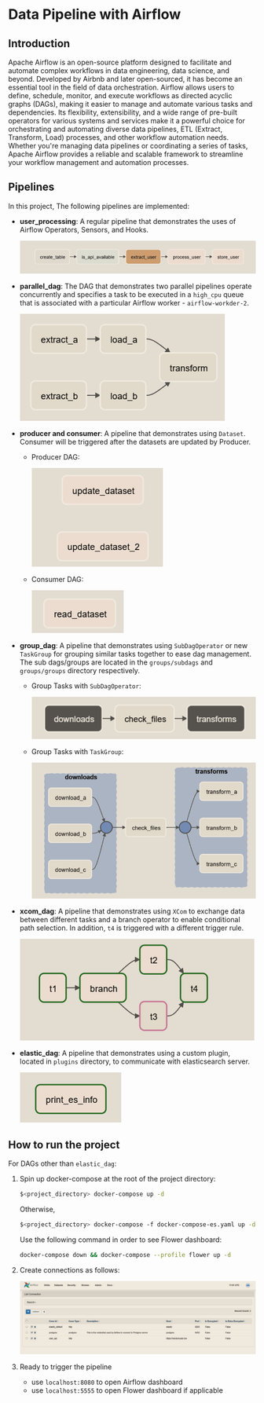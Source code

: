 # Data Pipeline with Airflow

## Introduction

Apache Airflow is an open-source platform designed to facilitate and automate complex workflows in data engineering, data science, and beyond. Developed by Airbnb and later open-sourced, it has become an essential tool in the field of data orchestration. Airflow allows users to define, schedule, monitor, and execute workflows as directed acyclic graphs (DAGs), making it easier to manage and automate various tasks and dependencies. Its flexibility, extensibility, and a wide range of pre-built operators for various systems and services make it a powerful choice for orchestrating and automating diverse data pipelines, ETL (Extract, Transform, Load) processes, and other workflow automation needs. Whether you're managing data pipelines or coordinating a series of tasks, Apache Airflow provides a reliable and scalable framework to streamline your workflow management and automation processes.


## Pipelines

In this project, The following pipelines are implemented:

  - **user_processing**: A regular pipeline that demonstrates the uses of Airflow Operators, Sensors, and Hooks.

    ![user_processing](images/user_processing.png)

  - **parallel_dag**: The DAG that demonstrates two parallel pipelines operate concurrently and specifies a task to be executed in a `high_cpu` queue that is associated with a particular Airflow worker - `airflow-workder-2`.

    ![parallel_dag](images/parallel_dag.png)

  - **producer and consumer**: A pipeline that demonstrates using `Dataset`. Consumer will be triggered after the datasets are updated by Producer.

    - Producer DAG:

        ![producer](images/producer.png)

    - Consumer DAG:

        ![consumer](images/consumer.png)

  - **group_dag**: A pipeline that demonstrates using `SubDagOperator` or new `TaskGroup` for grouping similar tasks together to ease dag management. The sub dags/groups are located in the `groups/subdags` and `groups/groups` directory respectively.

    - Group Tasks with `SubDagOperator`:

        ![group_dag_subdagoperator](images/group_dag_subdagoperator.png)

    - Group Tasks with `TaskGroup`:

        ![group_dag_taskgroup](images/group_dag_taskgroup.png)

  - **xcom_dag**: A pipeline that demonstrates using `XCom` to exchange data between different tasks and a branch operator to enable conditional path selection. In addition, `t4` is triggered with a different trigger rule.

    ![xcom_dag](images/xcom_dag.png)

  - **elastic_dag**: A pipeline that demonstrates using a custom plugin, located in `plugins` directory, to communicate with elasticsearch server.

    ![elastic_dag](images/elastic_dag.png)



## How to run the project

For DAGs other than `elastic_dag`:

1. Spin up docker-compose at the root of the project directory:

    ``` bash
    $<project_directory> docker-compose up -d
    ```

    Otherwise,

    ``` bash
    $<project_directory> docker-compose -f docker-compose-es.yaml up -d
    ```

    Use the following command  in order to see Flower dashboard:

    ```bash
    docker-compose down && docker-compose --profile flower up -d
    ```

2. Create connections as follows:

    ![airflow_connections](images/connections.png)


3. Ready to trigger the pipeline
    - use `localhost:8080` to open Airflow dashboard
    - use `localhost:5555` to open Flower dashboard if applicable
